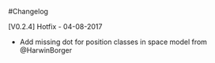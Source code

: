 #Changelog

[V0.2.4] Hotfix - 04-08-2017
- Add missing dot for position classes in space model from @HarwinBorger